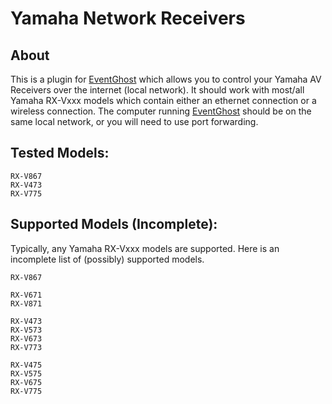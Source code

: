 Yamaha Network Receivers
=========

About
-----
This is a plugin for [EventGhost] which allows you to control your Yamaha AV Receivers over the internet (local network). It should work with most/all Yamaha RX-Vxxx models which contain either an ethernet connection or a wireless connection.  The computer running [EventGhost] should be on the same local network, or you will need to use port forwarding.

Tested Models:
------
```
RX-V867
RX-V473
RX-V775
```

Supported Models (Incomplete):
------
Typically, any Yamaha RX-Vxxx models are supported. Here is an incomplete list of (possibly) supported models.
```
RX-V867

RX-V671
RX-V871

RX-V473
RX-V573
RX-V673
RX-V773

RX-V475
RX-V575
RX-V675
RX-V775
```

[EventGhost]: http://www.eventghost.org/
  

